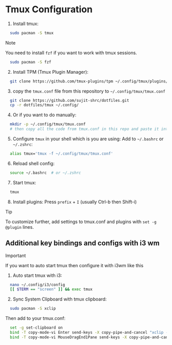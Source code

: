 # Tmux Configuration

1. Install tmux:

```bash
  sudo pacman -S tmux
```

> [!NOTE]
> You need to install `fzf` if you want to work with tmux sessions.

```bash
  sudo pacman -S fzf
```

2. Install TPM (Tmux Plugin Manager):

```bash
  git clone https://github.com/tmux-plugins/tpm ~/.config/tmux/plugins/tpm
```

3. copy the `tmux.conf` file from this repository to `~/.config/tmux/tmux.conf`

```bash
  git clone https://github.com/sujit-shrc/dotfiles.git
  cp -r dotfiles/tmux ~/.config/
```

4. Or if you want to do manually:

```bash
  mkdir -p ~/.config/tmux/tmux.conf
  # then copy all the code from tmux.conf in this repo and paste it into ~/.config/tmux/tmux.conf file
```

5. Configure `tmux` in your shell which is you are using:
   Add to `~/.bashrc` or `~/.zshrc`:

```bash
  alias tmux='tmux -f ~/.config/tmux/tmux.conf'
```

6. Reload shell config:

```bash
  source ~/.bashrc  # or ~/.zshrc
```

7. Start tmux:

```bash
  tmux
```

8. Install plugins:
   Press `prefix` + `I` (usually Ctrl-b then Shift-i)

> [!TIP]
> To customize further, add settings to tmux.conf and plugins with `set -g @plugin` lines.

## Additional key bindings and configs with i3 wm

> [!IMPORTANT]
> If you want to auto start tmux then configure it with i3wm like this

1. Auto start tmux with i3:

```bash
  nano ~/.config/i3/config
  [[ $TERM == "screen" ]] && exec tmux
```

2. Sync System Clipboard with tmux clipboard:

```bash
  sudo pacman -S xclip
```

Then add to your tmux.conf:

```bash
  set -g set-clipboard on
  bind -T copy-mode-vi Enter send-keys -X copy-pipe-and-cancel "xclip -in -selection clipboard"
  bind -T copy-mode-vi MouseDragEnd1Pane send-keys -X copy-pipe-and-cancel "xclip -in -selection clipboard"
```
